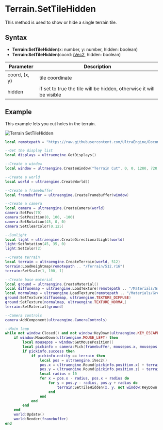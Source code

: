 # Terrain.SetTileHidden

This method is used to show or hide a single terrain tile.

## Syntax

- **Terrain:SetTileHidden**(x: number, y: number, hidden: boolean)
- **Terrain:SetTileHidden**(coord: [iVec2](iVec2.md), hidden: boolean)

| Parameter | Description |
| --- | --- |
| coord, (x, y) | tile coordinate |
| hidden | if set to true the tile will be hidden, otherwise it will be visible |

## Example

This example lets you cut holes in the terrain.

![Terrain SetTileHidden](https://raw.githubusercontent.com/UltraEngine/Documentation/master/Images/terrain_settilehidden.jpg)

```lua
local remotepath = "https://raw.githubusercontent.com/UltraEngine/Documentation/master/Assets"

--Get the display list
local displays = ultraengine.GetDisplays()

--Create a window
local window = ultraengine.CreateWindow("Terrain Cut", 0, 0, 1280, 720, displays[1], ultraengine.WINDOW_CENTER + ultraengine.WINDOW_TITLEBAR)

--Create a world
local world = ultraengine.CreateWorld()

--Create a framebuffer
local framebuffer = ultraengine.CreateFramebuffer(window)

--Create a camera
local camera = ultraengine.CreateCamera(world)
camera:SetFov(70)
camera:SetPosition(0, 100, -100)
camera:SetRotation(45, 0, 0)
camera:SetClearColor(0.125)

--Sunlight
local light = ultraengine.CreateDirectionalLight(world)
light:SetRotation(45, 35, 0)
light:SetColor(2)

--Create terrain
local terrain = ultraengine.CreateTerrain(world, 512)
terrain:LoadHeightmap(remotepath .. "/Terrain/512.r16")
terrain:SetScale(1, 100, 1)

--Create base material
local ground = ultraengine.CreateMaterial()
local diffusemap = ultraengine.LoadTexture(remotepath .. "/Materials/Ground/river_small_rocks_diff_4k.dds")
local normalmap = ultraengine.LoadTexture(remotepath .. "/Materials/Ground/river_small_rocks_nor_gl_4k.dds")
ground:SetTexture(diffusemap, ultraengine.TEXTURE_DIFFUSE)
ground:SetTexture(normalmap, ultraengine.TEXTURE_NORMAL)
terrain:SetMaterial(ground)

--Camera controls
camera:AddComponent(ultraengine.CameraControls)

--Main loop
while not window:Closed() and not window:KeyDown(ultraengine.KEY_ESCAPE) do
    if window:MouseDown(ultraengine.MOUSE_LEFT) then
        local mousepos = window:GetMousePosition()
        local pickinfo = camera:Pick(framebuffer, mousepos.x, mousepos.y)
        if pickinfo.success then
            if pickinfo.entity == terrain then
                local pos = ultraengine.iVec2()
                pos.x = ultraengine.Round(pickinfo.position.x) + terrain.resolution.x / 2
                pos.y = ultraengine.Round(pickinfo.position.z) + terrain.resolution.y / 2
                local radius = 10
                for x = pos.x - radius, pos.x + radius do
                    for y = pos.y - radius, pos.y + radius do
                        terrain:SetTileHidden(x, y, not window:KeyDown(ultraengine.KEY_CONTROL))
                    end
                end
            end
        end
    end
    world:Update()
    world:Render(framebuffer)
end
```